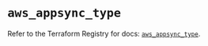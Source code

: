 # `aws_appsync_type`

Refer to the Terraform Registry for docs: [`aws_appsync_type`](https://registry.terraform.io/providers/hashicorp/aws/5.81.0/docs/resources/appsync_type).
